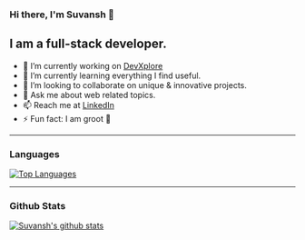 ### Hi there, I'm Suvansh 👋

## I am a full-stack developer.

- 🔭 I’m currently working on [DevXplore](https://github.com/suvansh-rana/developer-search)
- 🌱 I’m currently learning everything I find useful.
- :handshake: I’m looking to collaborate on unique & innovative projects.
- 💬 Ask me about web related topics.
- 📫 Reach me at [LinkedIn](https://linkedin.com/in/suvansh-rana)
- ⚡ Fun fact: I am groot :deciduous_tree:	

---
### Languages
[![Top Languages](https://github-readme-stats.vercel.app/api/top-langs/?username=suvansh-rana&hide_title=true&title_color=111111&layout=compact)](https://github.com/anuraghazra/github-readme-stats)

---

### Github Stats
[![Suvansh's github stats](https://github-readme-stats.vercel.app/api?username=suvansh-rana&count_private=true&show_icons=true&hide_title=true&hide=stars&hide_rank=true&title_color=111111)](https://github.com/anuraghazra/github-readme-stats)
